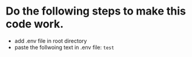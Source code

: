 # Do the following steps to make this code work.

- add .env file in root directory
- paste the follwoing text in .env file:
``test``